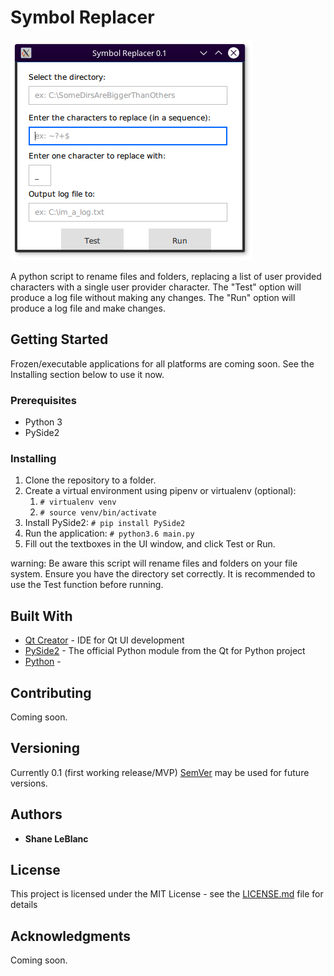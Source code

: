 # Symbol Replacer 

![Symbol Replacer UI screenshot](https://raw.githubusercontent.com/shaneleblanc/symbol_replacer_QTgui/master/screenshot.png)

A python script to rename files and folders, replacing a list of user provided characters with a single user provider character. The "Test" option will produce a log file without making any changes. The "Run" option will produce a log file and make changes.

## Getting Started

Frozen/executable applications for all platforms are coming soon. See the Installing section below to use it now. 

### Prerequisites

* Python 3
* PySide2

### Installing

1. Clone the repository to a folder.
2. Create a virtual environment using pipenv or virtualenv (optional):
    1. `# virtualenv venv`
    2. `# source venv/bin/activate`
3. Install PySide2: `# pip install PySide2`
4. Run the application: `# python3.6 main.py`
5. Fill out the textboxes in the UI window, and click Test or Run. 

warning: Be aware this script will rename files and folders on your file system. Ensure you have the directory set correctly. It is recommended to use the Test function before running. 


## Built With

* [Qt Creator](https://www.qt.io/qt-features-libraries-apis-tools-and-ide/) - IDE for Qt UI development
* [PySide2](https://pypi.org/project/PySide2/) - The official Python module from the Qt for Python project
* [Python](https://www.python.org/) -

## Contributing

Coming soon.

## Versioning

Currently 0.1 (first working release/MVP)
[SemVer](http://semver.org/) may be used for future versions.

## Authors

* **Shane LeBlanc** 

## License

This project is licensed under the MIT License - see the [LICENSE.md](LICENSE.md) file for details

## Acknowledgments

Coming soon.
